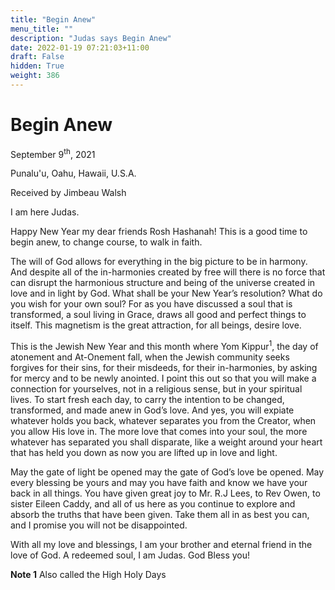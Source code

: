 ```yaml
---
title: "Begin Anew"
menu_title: ""
description: "Judas says Begin Anew"
date: 2022-01-19 07:21:03+11:00
draft: False
hidden: True
weight: 386
---
```

# Begin Anew

September 9<sup>th</sup>, 2021 

Punalu'u, Oahu, Hawaii, U.S.A.

Received by Jimbeau Walsh   



I am here Judas.

Happy New Year my dear friends Rosh Hashanah!  This is a good time to begin anew, to change course, to walk in faith.
 
The will of God allows for everything in the big picture to be in harmony. And despite all of the in-harmonies created by free will there is no force that can disrupt the harmonious structure and being of the universe created in love and in  light by God. What shall be your New Year’s resolution? What do you wish for your own soul? For as you have discussed a soul that is transformed, a soul living in Grace, draws all good and perfect things to itself. This magnetism is the great attraction, for all beings, desire love.
   
This is the Jewish New Year and this month where Yom Kippur<sup>1</sup>, the day of atonement and At-Onement fall, when the Jewish community seeks forgives for their sins, for their misdeeds, for their in-harmonies, by asking for mercy and to be newly anointed. I point this out so that you will make a connection for yourselves, not in a religious sense, but in your spiritual lives. To start fresh each day, to carry the intention to be changed, transformed, and made anew in God’s love. And yes, you will expiate whatever holds you back, whatever separates you from the Creator, when you allow His love in. The more love that comes into your soul, the more whatever has separated you shall disparate, like a weight around your heart that has held you down as now you are lifted up in love and light. 
   
May the gate of light be opened may the gate of God’s love be opened. May every blessing be yours and may you have faith and know we have your back in all things.  You have given great joy to Mr. R.J Lees, to Rev Owen, to sister Eileen Caddy,  and all of us here as you continue to explore and absorb the truths that have been given. Take them all in as best you can, and I promise you will not be disappointed. 

With all my love and blessings, I am your brother and eternal friend in the love of God. A redeemed soul, I am Judas. God Bless you! 


**Note 1** Also called the High Holy Days 